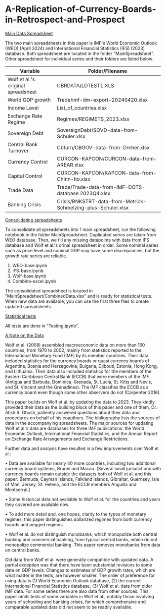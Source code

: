 # A-Replication-of-Currency-Boards-in-Retrospect-and-Prospect

<ins>Main Data Spreadsheet</ins>

The two main spreadsheets in this paper is IMF's World Economic Outlook (WEO) (April 2024) and International Financial Statistics (IFS) (2023) database. Both spreadsheet are located in the folder "MainSpreadsheet". Other spreadsheet for individual series and their folders are listed below:

| Variable                           | Folder/Filename                                               |
| -----------------------------------| --------------------------------------------------------------|
| Wolf et al.'s original spreadsheet | CBRDATA/LDTEST1.XLS                                           |
| World GDP growth                   | Trade/imf-dm-export-20240420.xlsx                             |
| Income Level                       | List_of_countries.xlsx                                        |
| Exchange Rate Regime               | Regimes/REGIMETS_2023.xlsx                                    |
| Sovereign Debt                     | SovereignDebt/SOVD-data-from-Schuler.xlsx                     |
| Central Bank Turnover              | Cbturn/CBGOV-data-from-Dreher.xlsx                            |
| Currency Control                   | CURCON-KAPCON/CURCON-data-from-AREAR.xlsx                     |
| Capital Control                    | CURCON-KAPCON/KAPCON-data-from-Chinn-Ito.xlsx                 |
| Trade Data                         | Trade/Trade-data-from-IMF-DOTS-database 2023Q4.xlsx           |
| Banking Crisis                     | Crisis/BNKSTRT-data-from-Metrick-Schmelzing-plus-Schuler.xlsx |

<ins>Consolidating spreadsheets</ins>

To consolidate all spreadsheets into 1 main spreadsheet, run the following notebook in the folder MainSpreadsheet. Duplicated series are taken from WEO database. Then, we fill any missing datapoints with data from IFS database and Wolf et al.'s orinal spreadsheet in order. Some nominal series such as price level and nominal GDP may have some discrepancies, but the growth rate series are reliable.

1. WEO-base.ipynb
2. IFS-base.ipynb
3. Wolf-base.ipynb
4. Combine-excel.ipynb

The consolidated spreadsheet is located in "MainSpreadsheet/CombinedData.xlsx" and is ready for statistical tests. When new data are available, you can use the first three files to create updated spreadsheets.

<ins>Statistical tests</ins>

All tests are done in "Testing.ipynb".

<ins>A Note on the Data</ins>

Wolf et al. (2008) assembled macroeconomic data on more than 160 countries, from 1970 to 2002, mainly from statistics reported to the International Monetary Fund (IMF) by its member countries. Their data included statistics for the currency boards or quasi currency boards of Argentina, Bosnia and Herzegovina, Bulgaria, Djibouti, Estonia, Hong Kong, and Lithuania. Their data also included statistics for the members of the Eastern Caribbean Central Bank (ECCB) that were members of the IMF (Antigua and Barbuda, Dominica, Grenada, St. Lucia, St. Kitts and Nevis, and St. Vincent and the Grenadines). The IMF classifies the ECCB as a currency board even though some other observers do not (Carpenter 2016).

This paper builds on Wolf et al. by updating the data to 2023. They kindly provided their data as the building block of this paper and one of them, Dr. Atish R. Ghosh, patiently answered questions about their data and procedures on behalf of his coauthors. The bibliography lists the sources of data in the accompanying spreadsheets. The major sources for updating Wolf et al.’s data are databases for three IMF publications: the World Economic Outlook, International Financial Statistics, and the Annual Report on Exchange Rate Arrangements and Exchange Restrictions.

 Further data and analysis have resulted in a few improvements over Wolf et al.:

•	Data are available for nearly 40 more countries, including two additional currency board systems, Brunei and Macau. (Several small jurisdictions with currency boards remain outside the datasets both of Wolf et al. and this paper: Bermuda, Cayman Islands, Falkland Islands, Gibraltar, Guernsey, Isle of Man, Jersey, St. Helena, and the ECCB members Anguilla and Montserrat.)

•	Some historical data not available to Wolf et al. for the countries and years they covered are available now.

•	To add more detail and, one hopes, clarity to the types of monetary regimes, this paper distinguishes dollarized regimes from both currency boards and pegged regimes.

•	Wolf et al. do not distinguish monobanks, which monopolize both central banking and commercial banking, from typical central banks, which do not monopolize commercial banking. This paper removes monobanks from data on central banks.

Old data from Wolf et al. were generally compatible with updated data. A partial exception was that there have been substantial revisions to some data on GDP levels. Changes to estimates of GDP growth rates, which are what matter in the tests, are however smaller. The order of preference for using data is (1) World Economic Outlook database, (2) the current International Financial Statistics database, (3) Wolf et al. data from older IMF data. For some series there are also data from other sources. This paper omits tests of some variables in Wolf et al., notably those involving years of schooling and banking crises, for which comprehensive and comparable updated data did not seem to be readily available.
